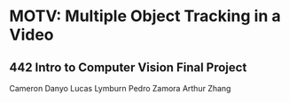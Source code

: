 # MOTV: Multiple Object Tracking in a Video

## 442 Intro to Computer Vision Final Project

Cameron Danyo
Lucas Lymburn
Pedro Zamora
Arthur Zhang



